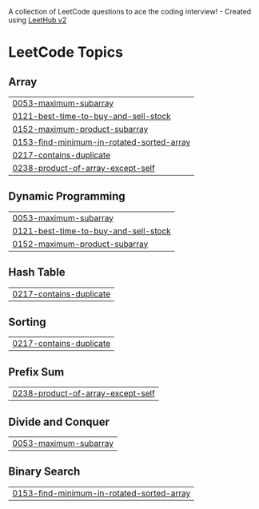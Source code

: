A collection of LeetCode questions to ace the coding interview! - Created using [LeetHub v2](https://github.com/arunbhardwaj/LeetHub-2.0)
<!---LeetCode Topics Start-->
# LeetCode Topics
## Array
|  |
| ------- |
| [0053-maximum-subarray](https://github.com/YuvrajSingh14581/DSA/tree/master/0053-maximum-subarray) |
| [0121-best-time-to-buy-and-sell-stock](https://github.com/YuvrajSingh14581/DSA/tree/master/0121-best-time-to-buy-and-sell-stock) |
| [0152-maximum-product-subarray](https://github.com/YuvrajSingh14581/DSA/tree/master/0152-maximum-product-subarray) |
| [0153-find-minimum-in-rotated-sorted-array](https://github.com/YuvrajSingh14581/DSA/tree/master/0153-find-minimum-in-rotated-sorted-array) |
| [0217-contains-duplicate](https://github.com/YuvrajSingh14581/DSA/tree/master/0217-contains-duplicate) |
| [0238-product-of-array-except-self](https://github.com/YuvrajSingh14581/DSA/tree/master/0238-product-of-array-except-self) |
## Dynamic Programming
|  |
| ------- |
| [0053-maximum-subarray](https://github.com/YuvrajSingh14581/DSA/tree/master/0053-maximum-subarray) |
| [0121-best-time-to-buy-and-sell-stock](https://github.com/YuvrajSingh14581/DSA/tree/master/0121-best-time-to-buy-and-sell-stock) |
| [0152-maximum-product-subarray](https://github.com/YuvrajSingh14581/DSA/tree/master/0152-maximum-product-subarray) |
## Hash Table
|  |
| ------- |
| [0217-contains-duplicate](https://github.com/YuvrajSingh14581/DSA/tree/master/0217-contains-duplicate) |
## Sorting
|  |
| ------- |
| [0217-contains-duplicate](https://github.com/YuvrajSingh14581/DSA/tree/master/0217-contains-duplicate) |
## Prefix Sum
|  |
| ------- |
| [0238-product-of-array-except-self](https://github.com/YuvrajSingh14581/DSA/tree/master/0238-product-of-array-except-self) |
## Divide and Conquer
|  |
| ------- |
| [0053-maximum-subarray](https://github.com/YuvrajSingh14581/DSA/tree/master/0053-maximum-subarray) |
## Binary Search
|  |
| ------- |
| [0153-find-minimum-in-rotated-sorted-array](https://github.com/YuvrajSingh14581/DSA/tree/master/0153-find-minimum-in-rotated-sorted-array) |
<!---LeetCode Topics End-->
